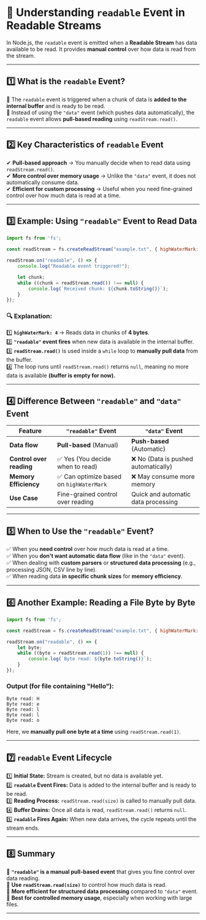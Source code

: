 # 📌 **Understanding `readable` Event in Readable Streams**  

In Node.js, the `readable` event is emitted when a **Readable Stream** has data available to be read. It provides **manual control** over how data is read from the stream.  

---

## **1️⃣ What is the `readable` Event?**  
🔹 The `readable` event is triggered when a chunk of data is **added to the internal buffer** and is ready to be read.  
🔹 Instead of using the `"data"` event (which pushes data automatically), the `readable` event allows **pull-based reading** using `readStream.read()`.  

---

## **2️⃣ Key Characteristics of `readable` Event**
✔ **Pull-based approach** → You manually decide when to read data using `readStream.read()`.  
✔ **More control over memory usage** → Unlike the `"data"` event, it does not automatically consume data.  
✔ **Efficient for custom processing** → Useful when you need fine-grained control over how much data is read at a time.  

---

## **3️⃣ Example: Using `"readable"` Event to Read Data**
```javascript
import fs from 'fs';

const readStream = fs.createReadStream("example.txt", { highWaterMark: 4 });

readStream.on("readable", () => {
    console.log("Readable event triggered!");

    let chunk;
    while ((chunk = readStream.read()) !== null) { 
        console.log(`Received chunk: ${chunk.toString()}`);
    }
});
```
### **🔍 Explanation:**
1️⃣ **`highWaterMark: 4`** → Reads data in chunks of **4 bytes**.  
2️⃣ **`"readable"` event fires** when new data is available in the internal buffer.  
3️⃣ **`readStream.read()`** is used inside a `while` loop to **manually pull data** from the buffer.  
4️⃣ The loop runs until `readStream.read()` returns `null`, meaning no more data is available **(buffer is empty for now).**  

---

## **4️⃣ Difference Between `"readable"` and `"data"` Event**
| Feature            | `"readable"` Event | `"data"` Event |
|--------------------|------------------|---------------|
| **Data flow** | **Pull-based** (Manual) | **Push-based** (Automatic) |
| **Control over reading** | ✅ Yes (You decide when to read) | ❌ No (Data is pushed automatically) |
| **Memory Efficiency** | ✅ Can optimize based on `highWaterMark` | ❌ May consume more memory |
| **Use Case** | Fine-grained control over reading | Quick and automatic data processing |

---

## **5️⃣ When to Use the `"readable"` Event?**
✅ When you **need control** over how much data is read at a time.  
✅ When you **don't want automatic data flow** (like in the `"data"` event).  
✅ When dealing with **custom parsers** or **structured data processing** (e.g., processing JSON, CSV line by line).  
✅ When reading data **in specific chunk sizes** for **memory efficiency**.  

---

## **6️⃣ Another Example: Reading a File Byte by Byte**
```javascript
import fs from 'fs';

const readStream = fs.createReadStream("example.txt", { highWaterMark: 1 }); // Read one byte at a time

readStream.on("readable", () => {
    let byte;
    while ((byte = readStream.read(1)) !== null) { 
        console.log(`Byte read: ${byte.toString()}`);
    }
});
```
### **Output (for file containing "Hello"):**
```
Byte read: H
Byte read: e
Byte read: l
Byte read: l
Byte read: o
```
Here, we **manually pull one byte at a time** using `readStream.read(1)`.

---

## **7️⃣ `readable` Event Lifecycle**
1️⃣ **Initial State:** Stream is created, but no data is available yet.  
2️⃣ **`readable` Event Fires:** Data is added to the internal buffer and is ready to be read.  
3️⃣ **Reading Process:** `readStream.read(size)` is called to manually pull data.  
4️⃣ **Buffer Drains:** Once all data is read, `readStream.read()` returns `null`.  
5️⃣ **`readable` Fires Again:** When new data arrives, the cycle repeats until the stream ends.  

---

## **8️⃣ Summary**
🔹 **`"readable"` is a manual pull-based event** that gives you fine control over data reading.  
🔹 **Use `readStream.read(size)`** to control how much data is read.  
🔹 **More efficient for structured data processing** compared to `"data"` event.  
🔹 **Best for controlled memory usage**, especially when working with large files.  

---